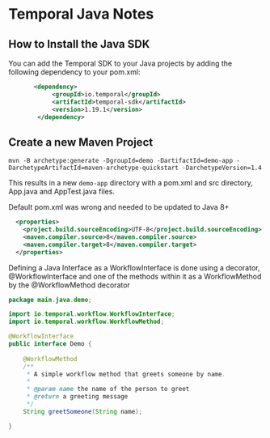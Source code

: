 # Temporal Java Notes

## How to Install the Java SDK
You can add the Temporal SDK to your Java projects by adding the following dependency to your pom.xml:

```xml
       <dependency>
            <groupId>io.temporal</groupId>
            <artifactId>temporal-sdk</artifactId>
            <version>1.19.1</version>
        </dependency>
```

## Create a new Maven Project
```
mvn -B archetype:generate -DgroupId=demo -DartifactId=demo-app -DarchetypeArtifactId=maven-archetype-quickstart -DarchetypeVersion=1.4
```

This results in a new `demo-app` directory with a pom.xml and src directory, App.java and AppTest.java files.


Default pom.xml was wrong and needed to be updated to Java 8+

```xml
  <properties>
    <project.build.sourceEncoding>UTF-8</project.build.sourceEncoding>
    <maven.compiler.source>8</maven.compiler.source>
    <maven.compiler.target>8</maven.compiler.target>
  </properties>
```


Defining a Java Interface as a WorkflowInterface is done using a decorator, @WorkflowInterface and one of the methods within it as a WorkflowMethod by the @WorkflowMethod decorator

```java
package main.java.demo;

import io.temporal.workflow.WorkflowInterface;
import io.temporal.workflow.WorkflowMethod;

@WorkflowInterface
public interface Demo {
    
    @WorkflowMethod
    /**
     * A simple workflow method that greets someone by name.
     *
     * @param name the name of the person to greet
     * @return a greeting message
     */
    String greetSomeone(String name);

}

```
